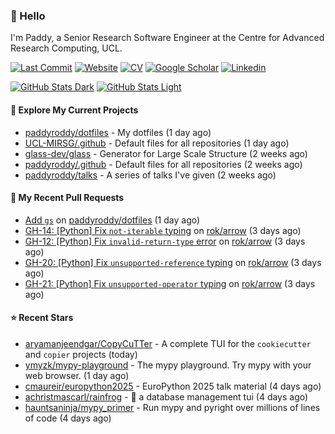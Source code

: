### 👋 Hello

I'm Paddy, a Senior Research Software Engineer at the Centre for Advanced
Research Computing, UCL.

[![Last Commit](https://img.shields.io/github/last-commit/paddyroddy/paddyroddy/main?label=updated)](https://github.com/paddyroddy)
[![Website](https://img.shields.io/badge/GitHub%20Pages-222?logo=githubpages&logoColor=fff&style=for-the-badge&style=flat)](https://paddyroddy.github.io)
[![CV](https://img.shields.io/badge/CV-PDF-pink.svg)](https://paddyroddy.github.io/cv)
[![Google Scholar](https://img.shields.io/badge/Google%20Scholar-4285F4?logo=googlescholar&logoColor=fff&style=for-the-badge&style=flat)](https://scholar.google.com/citations?user=OFigHUwAAAAJ)
[![Linkedin](https://img.shields.io/badge/LinkedIn-0A66C2?logo=linkedin&logoColor=fff&style=for-the-badge&style=flat)](https://www.linkedin.com/in/patrickjamesroddy)

[![GitHub Stats Dark](https://github-readme-stats-paddyroddy.vercel.app/api?username=paddyroddy&disable_animations=true&hide_border=true&hide_title=true&include_all_commits=true&rank_icon=github&show=prs_merged,reviews&show_icons=true&theme=tokyonight)](https://github.com/paddyroddy/paddyroddy#gh-dark-mode-only)
[![GitHub Stats Light](https://github-readme-stats-paddyroddy.vercel.app/api?username=paddyroddy&disable_animations=true&hide_border=true&hide_title=true&include_all_commits=true&rank_icon=github&show=prs_merged,reviews&show_icons=true&theme=default)](https://github.com/paddyroddy/paddyroddy#gh-light-mode-only)

#### 👷 Explore My Current Projects

- [paddyroddy/dotfiles](https://github.com/paddyroddy/dotfiles) - My dotfiles
  (1 day ago)
- [UCL-MIRSG/.github](https://github.com/UCL-MIRSG/.github) - Default files for all repositories
  (1 day ago)
- [glass-dev/glass](https://github.com/glass-dev/glass) - Generator for Large Scale Structure
  (2 weeks ago)
- [paddyroddy/.github](https://github.com/paddyroddy/.github) - Default files for all repositories
  (2 weeks ago)
- [paddyroddy/talks](https://github.com/paddyroddy/talks) - A series of talks I&#39;ve given
  (2 weeks ago)

#### 🔨 My Recent Pull Requests

- [Add `gs`](https://github.com/paddyroddy/dotfiles/pull/92) on [paddyroddy/dotfiles](https://github.com/paddyroddy/dotfiles)
  (1 day ago)
- [GH-14: [Python] Fix `not-iterable` typing](https://github.com/rok/arrow/pull/26) on [rok/arrow](https://github.com/rok/arrow)
  (3 days ago)
- [GH-12: [Python] Fix `invalid-return-type` error](https://github.com/rok/arrow/pull/25) on [rok/arrow](https://github.com/rok/arrow)
  (3 days ago)
- [GH-20: [Python] Fix `unsupported-reference` typing](https://github.com/rok/arrow/pull/24) on [rok/arrow](https://github.com/rok/arrow)
  (3 days ago)
- [GH-21: [Python] Fix `unsupported-operator` typing](https://github.com/rok/arrow/pull/22) on [rok/arrow](https://github.com/rok/arrow)
  (3 days ago)

#### ⭐ Recent Stars

- [aryamanjeendgar/CopyCuTTer](https://github.com/aryamanjeendgar/CopyCuTTer) - A complete TUI for the `cookiecutter` and `copier` projects
  (today)
- [ymyzk/mypy-playground](https://github.com/ymyzk/mypy-playground) - The mypy playground. Try mypy with your web browser.
  (1 day ago)
- [cmaureir/europython2025](https://github.com/cmaureir/europython2025) - EuroPython 2025 talk material
  (4 days ago)
- [achristmascarl/rainfrog](https://github.com/achristmascarl/rainfrog) - 🐸 a database management tui
  (4 days ago)
- [hauntsaninja/mypy_primer](https://github.com/hauntsaninja/mypy_primer) - Run mypy and pyright over millions of lines of code
  (4 days ago)
